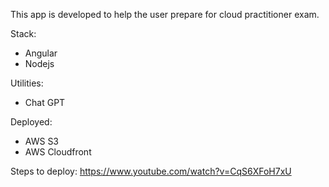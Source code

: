 This app is developed to help the user prepare for cloud practitioner exam.

Stack:
- Angular
- Nodejs

Utilities:
- Chat GPT

Deployed:
- AWS S3
- AWS Cloudfront

Steps to deploy:
https://www.youtube.com/watch?v=CqS6XFoH7xU